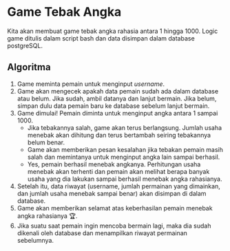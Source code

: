# Game Tebak Angka

Kita akan membuat game tebak angka rahasia antara 1 hingga 1000. Logic game ditulis dalam script bash dan data disimpan dalam database postgreSQL.

## Algoritma

1. Game meminta pemain untuk menginput _username_.
2. Game akan mengecek apakah data pemain sudah ada dalam database atau belum. Jika sudah, ambil datanya dan lanjut bermain. Jika belum, simpan dulu data pemain baru ke database sebelum lanjut bermain.
3. Game dimulai! Pemain diminta untuk menginput angka antara 1 sampai 1000.
   - Jika tebakannya salah, game akan terus berlangsung. Jumlah usaha menebak akan dihitung dan terus bertambah seiring tebakannya belum benar.
   - Game akan memberikan pesan kesalahan jika tebakan pemain masih salah dan memintanya untuk menginput angka lain sampai berhasil.
   - Yes, pemain berhasil menebak angkanya. Perhitungan usaha menebak akan terhenti dan pemain akan melihat berapa banyak usaha yang dia lakukan sampai berhasil menebak angka rahasianya.
4. Setelah itu, data riwayat (username, jumlah permainan yang dimainkan, dan jumlah usaha menebak sampai benar) akan disimpan di dalam database.
5. Game akan memberikan selamat atas keberhasilan pemain menebak angka rahasianya 🏆.
6. Jika suatu saat pemain ingin mencoba bermain lagi, maka dia sudah dikenali oleh database dan menampilkan riwayat permainan sebelumnya.
